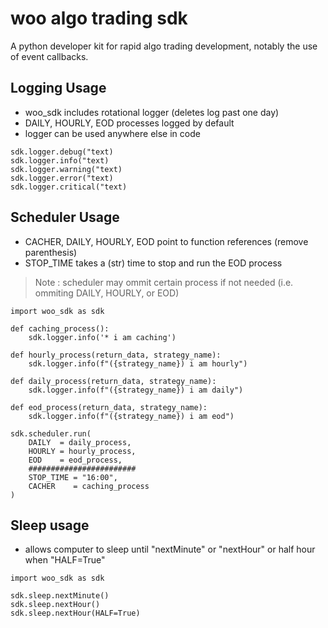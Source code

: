 # woo algo trading sdk
A python developer kit for rapid algo trading development, notably the use of event callbacks.

## Logging Usage
- woo_sdk includes rotational logger (deletes log past one day)
- DAILY, HOURLY, EOD processes logged by default
- logger can be used anywhere else in code
```
sdk.logger.debug("text)
sdk.logger.info("text)
sdk.logger.warning("text)
sdk.logger.error("text)
sdk.logger.critical("text)
```

## Scheduler Usage
- CACHER, DAILY, HOURLY, EOD point to function references (remove parenthesis)
- STOP_TIME takes a (str) time to stop and run the EOD process
> Note : scheduler may ommit certain process if not needed (i.e. ommiting DAILY, HOURLY, or EOD)
```
import woo_sdk as sdk

def caching_process():
    sdk.logger.info('* i am caching')

def hourly_process(return_data, strategy_name):
    sdk.logger.info(f"({strategy_name}) i am hourly")

def daily_process(return_data, strategy_name):
    sdk.logger.info(f"({strategy_name}) i am daily")

def eod_process(return_data, strategy_name):
    sdk.logger.info(f"({strategy_name}) i am eod")

sdk.scheduler.run(
    DAILY  = daily_process,
    HOURLY = hourly_process,
    EOD    = eod_process,
    ########################
    STOP_TIME = "16:00",
    CACHER    = caching_process
)
```
## Sleep usage
- allows computer to sleep until "nextMinute" or "nextHour" or half hour when "HALF=True"
```
import woo_sdk as sdk

sdk.sleep.nextMinute()
sdk.sleep.nextHour()
sdk.sleep.nextHour(HALF=True)
```
